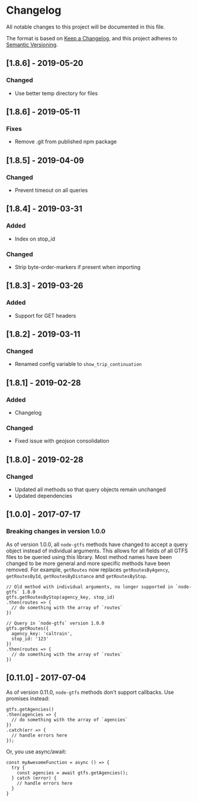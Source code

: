 # Changelog
All notable changes to this project will be documented in this file.

The format is based on [Keep a Changelog](https://keepachangelog.com/en/1.0.0/),
and this project adheres to [Semantic Versioning](https://semver.org/spec/v2.0.0.html).

## [1.8.6] - 2019-05-20
### Changed
- Use better temp directory for files

## [1.8.6] - 2019-05-11
### Fixes
- Remove .git from published npm package

## [1.8.5] - 2019-04-09
### Changed
- Prevent timeout on all queries

## [1.8.4] - 2019-03-31
### Added
- Index on stop_id
### Changed
- Strip byte-order-markers if present when importing

## [1.8.3] - 2019-03-26
### Added
- Support for GET headers

## [1.8.2] - 2019-03-11
### Changed
- Renamed config variable to `show_trip_continuation`

## [1.8.1] - 2019-02-28
### Added
- Changelog

### Changed
- Fixed issue with geojson consolidation

## [1.8.0] - 2019-02-28
### Changed
- Updated all methods so that query objects remain unchanged
- Updated dependencies

## [1.0.0] - 2017-07-17
### Breaking changes in version 1.0.0

As of version 1.0.0, all `node-gtfs` methods have changed to accept a query object instead of individual arguments. This allows for all fields of all GTFS files to be queried using this library. Most method names have been changed to be more general and more specific methods have been removed. For example, `getRoutes` now replaces `getRoutesByAgency`, `getRoutesById`, `getRoutesByDistance` and `getRoutesByStop`.

    // Old method with individual arguments, no longer supported in `node-gtfs` 1.0.0
    gtfs.getRoutesByStop(agency_key, stop_id)
    .then(routes => {
      // do something with the array of `routes`
    })

    // Query in `node-gtfs` version 1.0.0
    gtfs.getRoutes({
      agency_key: 'caltrain',
      stop_id: '123'
    })
    .then(routes => {
      // do something with the array of `routes`
    })

## [0.11.0] - 2017-07-04

As of version 0.11.0, `node-gtfs` methods don't support callbacks. Use promises instead:

    gtfs.getAgencies()
    .then(agencies => {
      // do something with the array of `agencies`
    })
    .catch(err => {
      // handle errors here
    });

Or, you use async/await:

    const myAwesomeFunction = async () => {
      try {
        const agencies = await gtfs.getAgencies();
      } catch (error) {
        // handle errors here
      }
    }
